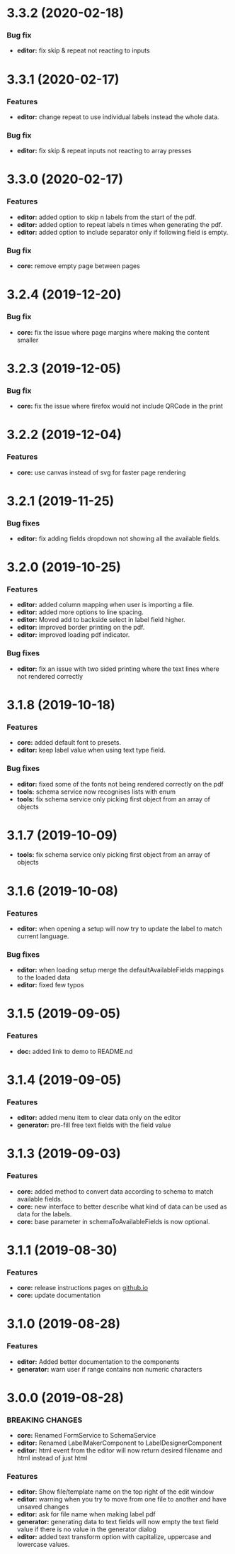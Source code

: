 <a name="3.3.2"></a>
# 3.3.2 (2020-02-18)

### Bug fix
* **editor:** fix skip & repeat not reacting to inputs

<a name="3.3.1"></a>
# 3.3.1 (2020-02-17)

### Features
* **editor:** change repeat to use individual labels instead the whole data.

### Bug fix
* **editor:** fix skip & repeat inputs not reacting to array presses  

<a name="3.3.0"></a>
# 3.3.0 (2020-02-17)

### Features
* **editor:** added option to skip n labels from the start of the pdf.
* **editor:** added option to repeat labels n times when generating the pdf.
* **editor:** added option to include separator only if following field is empty.

### Bug fix
* **core:** remove empty page between pages  

<a name="3.2.4"></a>
# 3.2.4 (2019-12-20)

### Bug fix
* **core:** fix the issue where page margins where making the content smaller

<a name="3.2.3"></a>
# 3.2.3 (2019-12-05)

### Bug fix
* **core:** fix the issue where firefox would not include QRCode in the print

<a name="3.2.2"></a>
# 3.2.2 (2019-12-04)

### Features
* **core:** use canvas instead of svg for faster page rendering

<a name="3.2.1"></a>
# 3.2.1 (2019-11-25)

### Bug fixes

* **editor:** fix adding fields dropdown not showing all the available fields.

<a name="3.2.0"></a>
# 3.2.0 (2019-10-25)

### Features
* **editor:** added column mapping when user is importing a file.
* **editor:** added more options to line spacing.
* **editor:** Moved add to backside select in label field higher.
* **editor:** improved border printing on the pdf.
* **editor:** improved loading pdf indicator.

### Bug fixes
* **editor:** fix an issue with two sided printing where the text lines where not rendered correctly

<a name="3.1.8"></a>
# 3.1.8 (2019-10-18)

### Features
* **core:** added default font to presets.
* **editor:** keep label value when using text type field.

### Bug fixes
* **editor:** fixed some of the fonts not being rendered correctly on the pdf
* **tools:** schema service now recognises lists with enum
* **tools:** fix schema service only picking first object from an array of objects

<a name="3.1.7"></a>
# 3.1.7 (2019-10-09)

* **tools:** fix schema service only picking first object from an array of objects

<a name="3.1.6"></a>
# 3.1.6 (2019-10-08)

### Features
* **editor:** when opening a setup will now try to update the label to match current language.

### Bug fixes
* **editor:** when loading setup merge the defaultAvailableFields mappings to the loaded data 
* **editor:** fixed few typos 

<a name="3.1.5"></a>
# 3.1.5 (2019-09-05)

### Features
* **doc:** added link to demo to README.nd

<a name="3.1.4"></a>
# 3.1.4 (2019-09-05)

### Features
* **editor:** added menu item to clear data only on the editor
* **generator:** pre-fill free text fields with the field value

<a name="3.1.3"></a>
# 3.1.3 (2019-09-03)

### Features
* **core:** added method to convert data according to schema to match available fields.
* **core:** new interface to better describe what kind of data can be used as data for the labels.
* **core:** base parameter in schemaToAvailableFields is now optional.

<a name="3.1.1"></a>
# 3.1.1 (2019-08-30)

### Features

* **core:** release instructions pages on [github.io](https://luomus.github.io/label-designer/)
* **core:** update documentation

<a name="3.1.0"></a>
# 3.1.0 (2019-08-28)

### Features

* **editor:** Added better documentation to the components
* **generator:** warn user if range contains non numeric characters

<a name="3.0.0"></a>
# 3.0.0 (2019-08-28)

### BREAKING CHANGES

* **core:** Renamed FormService to SchemaService
* **editor:** Renamed LabelMakerComponent to LabelDesignerComponent
* **editor:** html event from the editor will now return desired filename and html instead of just html  

### Features

* **editor:** Show file/template name on the top right of the edit window
* **editor:** warning when you try to move from one file to another and have unsaved changes 
* **editor:** ask for file name when making label pdf
* **generator:** generating data to text fields will now empty the text field value if there is no value in the generator dialog
* **editor:** added text transform option with capitalize, uppercase and lowercase values.
